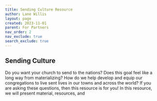 ```yaml
---
title: Sending Culture Resource
author: Lane Willis
layout: page
created: 2023-11-01
parent: For Partners
nav_order: 2
nav_exclude: true
search_exclude: true
---
```


## Sending Culture

Do you want your church to send to the nations? Does this goal feel like a long way from materializing? How do we help develop and equip our congregations to live sent lives in our towns and across the world? If you are asking these questions, then this resource is for you! In this resource, we will present material, resources, and 